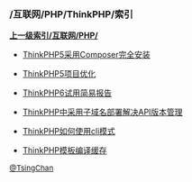 ### /互联网/PHP/ThinkPHP/索引


**[上一级索引/互联网/PHP/](/互联网/PHP/)**

- [ThinkPHP5采用Composer完全安装](/互联网/PHP/ThinkPHP/ThinkPHP5采用Composer完全安装)

- [ThinkPHP5项目优化](/互联网/PHP/ThinkPHP/ThinkPHP5项目优化)

- [ThinkPHP6试用简易报告](/互联网/PHP/ThinkPHP/ThinkPHP6试用简易报告)

- [ThinkPHP中采用子域名部署解决API版本管理](/互联网/PHP/ThinkPHP/ThinkPHP中采用子域名部署解决API版本管理)

- [ThinkPHP如何使用cli模式](/互联网/PHP/ThinkPHP/ThinkPHP如何使用cli模式)

- [ThinkPHP模板编译缓存](/互联网/PHP/ThinkPHP/ThinkPHP模板编译缓存)


<font size=2 color='grey'> [@TsingChan](https://github.com/tsingchan) </font>

